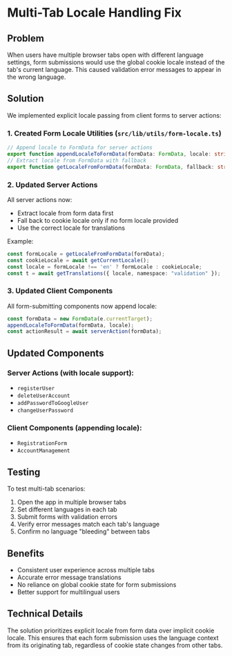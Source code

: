 # Multi-Tab Locale Handling Fix

## Problem

When users have multiple browser tabs open with different language settings, form submissions would use the global cookie locale instead of the tab's current language. This caused validation error messages to appear in the wrong language.

## Solution

We implemented explicit locale passing from client forms to server actions:

### 1. Created Form Locale Utilities (`src/lib/utils/form-locale.ts`)

```typescript
// Append locale to FormData for server actions
export function appendLocaleToFormData(formData: FormData, locale: string): FormData
// Extract locale from FormData with fallback
export function getLocaleFromFormData(formData: FormData, fallback: string = 'en'): string
```

### 2. Updated Server Actions

All server actions now:
- Extract locale from form data first
- Fall back to cookie locale only if no form locale provided
- Use the correct locale for translations

Example:
```typescript
const formLocale = getLocaleFromFormData(formData);
const cookieLocale = await getCurrentLocale();
const locale = formLocale !== 'en' ? formLocale : cookieLocale;
const t = await getTranslations({ locale, namespace: "validation" });
```

### 3. Updated Client Components

All form-submitting components now append locale:
```typescript
const formData = new FormData(e.currentTarget);
appendLocaleToFormData(formData, locale);
const actionResult = await serverAction(formData);
```

## Updated Components

### Server Actions (with locale support):
- `registerUser`
- `deleteUserAccount`
- `addPasswordToGoogleUser`
- `changeUserPassword`

### Client Components (appending locale):
- `RegistrationForm`
- `AccountManagement`

## Testing

To test multi-tab scenarios:

1. Open the app in multiple browser tabs
2. Set different languages in each tab
3. Submit forms with validation errors
4. Verify error messages match each tab's language
5. Confirm no language "bleeding" between tabs

## Benefits

- Consistent user experience across multiple tabs
- Accurate error message translations
- No reliance on global cookie state for form submissions
- Better support for multilingual users

## Technical Details

The solution prioritizes explicit locale from form data over implicit cookie locale. This ensures that each form submission uses the language context from its originating tab, regardless of cookie state changes from other tabs.